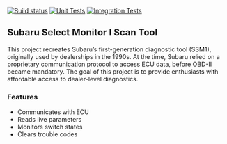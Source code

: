 [![Build status](https://github.com/91tleg/solid-couscous/actions/workflows/build.yml/badge.svg)](https://github.com/91tleg/solid-couscous/actions/workflows/build.yml)
[![Unit Tests](https://github.com/91tleg/solid-couscous/actions/workflows/unit-tests.yml/badge.svg)](https://github.com/91tleg/solid-couscous/actions/workflows/unit-tests.yml)
[![Integration Tests](https://github.com/91tleg/solid-couscous/actions/workflows/integration-tests.yml/badge.svg)](https://github.com/91tleg/solid-couscous/actions/workflows/integration-tests.yml)
## Subaru Select Monitor I Scan Tool
This project recreates Subaru’s first-generation diagnostic tool (SSM1), originally used by dealerships in the 1990s. 
At the time, Subaru relied on a proprietary communication protocol to access ECU data, before OBD-II became mandatory.
The goal of this project is to provide enthusiasts with affordable access to dealer-level diagnostics.

### Features
- Communicates with ECU
- Reads live parameters
- Monitors switch states
- Clears trouble codes